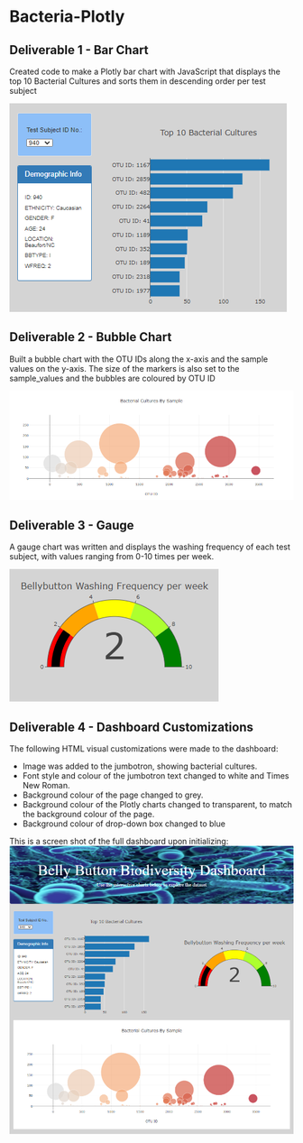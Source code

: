 # Bacteria-Plotly
## Deliverable 1 - Bar Chart
Created code to make a Plotly bar chart with JavaScript that displays the top 10 Bacterial Cultures and sorts them in descending order per test subject

![bar.png](https://github.com/rptseng/Bacteria-Plotly/blob/main/static/assets/bar.png)

## Deliverable 2 - Bubble Chart
Built a bubble chart with the OTU IDs along the x-axis and the sample values on the y-axis. The size of the markers is also set to the sample_values and the bubbles are coloured by OTU ID

![bubble.png](https://github.com/rptseng/Bacteria-Plotly/blob/main/static/assets/bubble.png)

## Deliverable 3 - Gauge
A gauge chart was written and displays the washing frequency of each test subject, with values ranging from 0-10 times per week.

![gauge.png](https://github.com/rptseng/Bacteria-Plotly/blob/main/static/assets/gauge.png)

## Deliverable 4 - Dashboard Customizations
The following HTML visual customizations were made to the dashboard:
- Image was added to the jumbotron, showing bacterial cultures.
- Font style and colour of the jumbotron text changed to white and Times New Roman.
- Background colour of the page changed to grey.
- Background colour of the Plotly charts changed to transparent, to match the background colour of the page.
- Background colour of drop-down box changed to blue

This is a screen shot of the full dashboard upon initializing:
![initial.png](https://github.com/rptseng/Bacteria-Plotly/blob/main/static/assets/initial.png)

